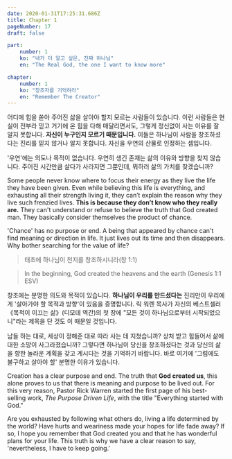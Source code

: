 ```yaml
---
date: 2020-01-31T17:25:31.686Z
title: Chapter 1
pageNumber: 17
draft: false

part:
    number: 1
    ko: "내가 더 알고 싶은, 진짜 하나님"
    en: "The Real God, the one I want to know more"

chapter:
    number: 1
    ko: "창조자를 기억하라"
    en: "Remember The Creator"
---
```

어디에 힘을 쏟아 주어진 삶을 살아야 할지 모르는 사람들이 있습니다. 이런 사람들은 현실이 전부라 믿고 거기에 온 힘을 다해 매달리면서도, 그렇게 정신없이 사는 이유를 잘 알지 못합니다. **자신이 누구인지 모르기 때문입니다.** 이들은 하나님이 사람을 창조하셨다는 진리를 믿지 않거나 알지 못합니다. 자신을 우연의 산물로 인정하는 셈입니다.

'우연'에는 의도나 목적이 없습니다. 우연히 생긴 존재는 삶의 이유와 방향을 찾지 않습니다. 주어진 시간만큼 살다가 사라지면 그뿐인데, 뭐하러 삶의 가치를 찾겠습니까?

Some people never know where to focus their energy as they live the life they have been given. Even while believing this life is everything, and exhausting all their strength living it, they can’t explain the reason why they live such frenzied lives. **This is because they don’t know who they really are.** They can't understand or refuse to believe the truth that God created man. They basically consider themselves the product of chance.

'Chance' has no purpose or end. A being that appeared by chance can't find meaning or direction in life.  It just lives out its time and then disappears. Why bother searching for the value of life?

> 태초에 하나님이 천지를 창조하시니라(창 1:1)

> In the beginning, God created the heavens and the earth (Genesis 1:1 ESV)

창조에는 분명한 의도와 목적이 있습니다. **하나님이 우리를 만드셨다는** 진리만이 우리에게 '살아가야 할 목적과 방향'이 있음을 증명합니다. 릭 워렌 목사가 자신의 베스트셀러 《목적이 이끄는 삶》(디모데 역간)의 첫 장에 "모든 것이 하나님으로부터 시작되었으니"라는 제목을 단 것도 이 때문일 것입니다.

남들 하는 대로, 세상이 정해준 대로 따라 사는 데 지쳤습니까? 상처 받고 힘들어서 삶에 대한 소망이 사그라졌습니까? 그렇다면 하나님이 당신을 창조하셨다는 것과 당신의 삶을 향한 놀라운 계획을 갖고 계시다는 것을 기억하기 바랍니다. 바로 여기에 '그럼에도 불구하고 살아야 할' 분명한 이유가 있습니다.

Creation has a clear purpose and end. The truth that **God created us**, this alone proves to us that there is meaning and purpose to be lived out.  For this very reason, Pastor Rick Warren started the first page of his best-selling work, *The Purpose Driven Life*, with the title "Everything started with God."

Are you exhausted by following what others do, living a life determined by the world? Have hurts and weariness made your hopes for life fade away? If so, I hope you remember that God created you and that he has wonderful plans for your life. This truth is why we have a clear reason to say, 'nevertheless, I have to keep going.'
